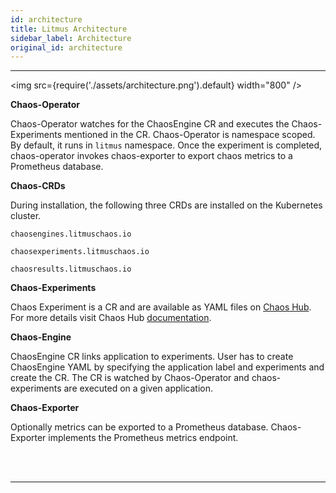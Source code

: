 ```yaml
---
id: architecture
title: Litmus Architecture
sidebar_label: Architecture
original_id: architecture
---
```


<hr />

<img src={require('./assets/architecture.png').default} width="800" />

**Chaos-Operator**

Chaos-Operator watches for the ChaosEngine CR and executes the Chaos-Experiments mentioned in the CR. Chaos-Operator is namespace scoped. By default, it runs in `litmus` namespace. Once the experiment is completed, chaos-operator invokes chaos-exporter to export chaos metrics to a Prometheus database.

**Chaos-CRDs**

During installation, the following three CRDs are installed on the Kubernetes cluster.

`chaosengines.litmuschaos.io`

`chaosexperiments.litmuschaos.io`

`chaosresults.litmuschaos.io`

**Chaos-Experiments**

Chaos Experiment is a CR and are available as YAML files on <a href="https://hub.litmuschaos.io" target="_blank">Chaos Hub</a>. For more details visit Chaos Hub [documentation](chaoshub.md).

**Chaos-Engine**

ChaosEngine CR links application to experiments. User has to create ChaosEngine YAML by specifying the application label and experiments and create the CR. The CR is watched by Chaos-Operator and chaos-experiments are executed on a given application.

**Chaos-Exporter**

Optionally metrics can be exported to a Prometheus database. Chaos-Exporter implements the Prometheus metrics endpoint.

<br />

<br />

<hr />

<br />

<br />
